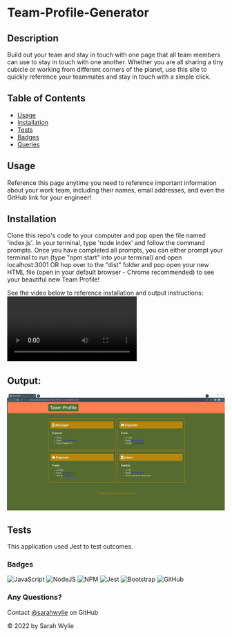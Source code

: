 # Team-Profile-Generator

## Description
Build out your team and stay in touch with one page that all team members can use to stay in touch with one another. Whether you are all sharing a tiny cubicle or working from different corners of the planet, use this site to quickly reference your teammates and stay in touch with a simple click.

## Table of Contents
* [Usage](#usage)
* [Installation](#installation)
* [Tests](#tests)
* [Badges](#badges)
* [Queries](#any-questions)

## Usage
Reference this page anytime you need to reference important information about your work team, including their names, email addresses, and even the GitHub link for your engineer!

## Installation
Clone this repo's code to your computer and pop open the file named 'index.js'. In your terminal, type 'node index' and follow the command prompts. Once you have completed all prompts, you can either prompt your terminal to run (type "npm start" into your terminal) and open localhost:3001 OR hop over to the "dist" folder and pop open your new HTML file (open in your default browser - Chrome recommended) to see your beautiful new Team Profile!

See the video below to reference installation and output instructions:
![Walkthrough](./utils/Walkthrough.mp4)

## Output:
![Screenshot](./utils/Screenshot.png)

## Tests
This application used Jest to test outcomes.

### Badges
![JavaScript](https://img.shields.io/badge/javascript-%23323330.svg?style=for-the-badge&logo=javascript&logoColor=%23F7DF1E)
![NodeJS](https://img.shields.io/badge/node.js-6DA55F?style=for-the-badge&logo=node.js&logoColor=white)
![NPM](https://img.shields.io/badge/NPM-%23000000.svg?style=for-the-badge&logo=npm&logoColor=white)
![Jest](https://img.shields.io/badge/-jest-%23C21325?style=for-the-badge&logo=jest&logoColor=white)
![Bootstrap](https://img.shields.io/badge/bootstrap-%23563D7C.svg?style=for-the-badge&logo=bootstrap&logoColor=white)
![GitHub](https://img.shields.io/badge/github-%23121011.svg?style=for-the-badge&logo=github&logoColor=white)

### Any Questions?
Contact [@sarahwylie](https://github.com/sarahwylie) on GitHub

© 2022 by Sarah Wylie
